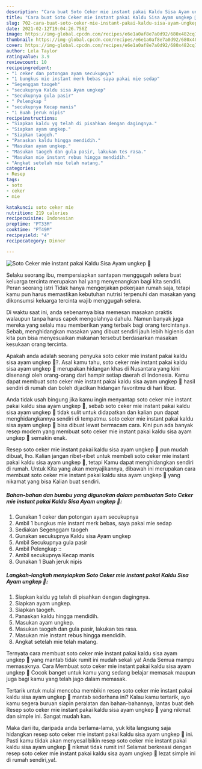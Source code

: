 ```yaml
---
description: "Cara buat Soto Ceker mie instant pakai Kaldu Sisa Ayam ungkep 🍲 Sederhana dan Mudah Dibuat"
title: "Cara buat Soto Ceker mie instant pakai Kaldu Sisa Ayam ungkep 🍲 Sederhana dan Mudah Dibuat"
slug: 702-cara-buat-soto-ceker-mie-instant-pakai-kaldu-sisa-ayam-ungkep-sederhana-dan-mudah-dibuat
date: 2021-02-12T19:04:26.756Z
image: https://img-global.cpcdn.com/recipes/e6e1a0af8e7a0d92/680x482cq70/soto-ceker-mie-instant-pakai-kaldu-sisa-ayam-ungkep-🍲-foto-resep-utama.jpg
thumbnail: https://img-global.cpcdn.com/recipes/e6e1a0af8e7a0d92/680x482cq70/soto-ceker-mie-instant-pakai-kaldu-sisa-ayam-ungkep-🍲-foto-resep-utama.jpg
cover: https://img-global.cpcdn.com/recipes/e6e1a0af8e7a0d92/680x482cq70/soto-ceker-mie-instant-pakai-kaldu-sisa-ayam-ungkep-🍲-foto-resep-utama.jpg
author: Lela Taylor
ratingvalue: 3.9
reviewcount: 10
recipeingredient:
- "1 ceker dan potongan ayam secukupnya"
- "1 bungkus mie instant merk bebas saya pakai mie sedap"
- "Segenggam taogeh"
- "secukupnya Kaldu sisa Ayam ungkep"
- "Secukupnya gula pasir"
- " Pelengkap "
- "secukupnya Kecap manis"
- "1 Buah jeruk nipis"
recipeinstructions:
- "Siapkan kaldu yg telah di pisahkan dengan dagingnya."
- "Siapkan ayam ungkep."
- "Siapkan taogeh."
- "Panaskan kaldu hingga mendidih."
- "Masukan ayam ungkep."
- "Masukan taogeh dan gula pasir, lakukan tes rasa."
- "Masukan mie instant rebus hingga mendidih."
- "Angkat setelah mie telah matang."
categories:
- Resep
tags:
- soto
- ceker
- mie

katakunci: soto ceker mie 
nutrition: 219 calories
recipecuisine: Indonesian
preptime: "PT33M"
cooktime: "PT49M"
recipeyield: "4"
recipecategory: Dinner

---
```



![Soto Ceker mie instant pakai Kaldu Sisa Ayam ungkep 🍲](https://img-global.cpcdn.com/recipes/e6e1a0af8e7a0d92/680x482cq70/soto-ceker-mie-instant-pakai-kaldu-sisa-ayam-ungkep-🍲-foto-resep-utama.jpg)

Selaku seorang ibu, mempersiapkan santapan menggugah selera buat keluarga tercinta merupakan hal yang menyenangkan bagi kita sendiri. Peran seorang istri Tidak hanya mengerjakan pekerjaan rumah saja, tetapi kamu pun harus memastikan kebutuhan nutrisi terpenuhi dan masakan yang dikonsumsi keluarga tercinta wajib menggugah selera.

Di waktu  saat ini, anda sebenarnya bisa memesan masakan praktis walaupun tanpa harus capek mengolahnya dahulu. Namun banyak juga mereka yang selalu mau memberikan yang terbaik bagi orang tercintanya. Sebab, menghidangkan masakan yang dibuat sendiri jauh lebih higienis dan kita pun bisa menyesuaikan makanan tersebut berdasarkan masakan kesukaan orang tercinta. 



Apakah anda adalah seorang penyuka soto ceker mie instant pakai kaldu sisa ayam ungkep 🍲?. Asal kamu tahu, soto ceker mie instant pakai kaldu sisa ayam ungkep 🍲 merupakan hidangan khas di Nusantara yang kini disenangi oleh orang-orang dari hampir setiap daerah di Indonesia. Kamu dapat membuat soto ceker mie instant pakai kaldu sisa ayam ungkep 🍲 hasil sendiri di rumah dan boleh dijadikan hidangan favoritmu di hari libur.

Anda tidak usah bingung jika kamu ingin menyantap soto ceker mie instant pakai kaldu sisa ayam ungkep 🍲, sebab soto ceker mie instant pakai kaldu sisa ayam ungkep 🍲 tidak sulit untuk didapatkan dan kalian pun dapat menghidangkannya sendiri di tempatmu. soto ceker mie instant pakai kaldu sisa ayam ungkep 🍲 bisa dibuat lewat bermacam cara. Kini pun ada banyak resep modern yang membuat soto ceker mie instant pakai kaldu sisa ayam ungkep 🍲 semakin enak.

Resep soto ceker mie instant pakai kaldu sisa ayam ungkep 🍲 pun mudah dibuat, lho. Kalian jangan ribet-ribet untuk membeli soto ceker mie instant pakai kaldu sisa ayam ungkep 🍲, tetapi Kamu dapat menghidangkan sendiri di rumah. Untuk Kita yang akan menyajikannya, dibawah ini merupakan cara membuat soto ceker mie instant pakai kaldu sisa ayam ungkep 🍲 yang nikamat yang bisa Kalian buat sendiri.

<!--inarticleads1-->

##### Bahan-bahan dan bumbu yang digunakan dalam pembuatan Soto Ceker mie instant pakai Kaldu Sisa Ayam ungkep 🍲:

1. Gunakan 1 ceker dan potongan ayam secukupnya
1. Ambil 1 bungkus mie instant merk bebas, saya pakai mie sedap
1. Sediakan Segenggam taogeh
1. Gunakan secukupnya Kaldu sisa Ayam ungkep
1. Ambil Secukupnya gula pasir
1. Ambil  Pelengkap ::
1. Ambil secukupnya Kecap manis
1. Gunakan 1 Buah jeruk nipis




<!--inarticleads2-->

##### Langkah-langkah menyiapkan Soto Ceker mie instant pakai Kaldu Sisa Ayam ungkep 🍲:

1. Siapkan kaldu yg telah di pisahkan dengan dagingnya.
1. Siapkan ayam ungkep.
1. Siapkan taogeh.
1. Panaskan kaldu hingga mendidih.
1. Masukan ayam ungkep.
1. Masukan taogeh dan gula pasir, lakukan tes rasa.
1. Masukan mie instant rebus hingga mendidih.
1. Angkat setelah mie telah matang.




Ternyata cara membuat soto ceker mie instant pakai kaldu sisa ayam ungkep 🍲 yang mantab tidak rumit ini mudah sekali ya! Anda Semua mampu memasaknya. Cara Membuat soto ceker mie instant pakai kaldu sisa ayam ungkep 🍲 Cocok banget untuk kamu yang sedang belajar memasak maupun juga bagi kamu yang telah jago dalam memasak.

Tertarik untuk mulai mencoba membikin resep soto ceker mie instant pakai kaldu sisa ayam ungkep 🍲 mantab sederhana ini? Kalau kamu tertarik, ayo kamu segera buruan siapin peralatan dan bahan-bahannya, lantas buat deh Resep soto ceker mie instant pakai kaldu sisa ayam ungkep 🍲 yang nikmat dan simple ini. Sangat mudah kan. 

Maka dari itu, daripada anda berlama-lama, yuk kita langsung saja hidangkan resep soto ceker mie instant pakai kaldu sisa ayam ungkep 🍲 ini. Pasti kamu tiidak akan menyesal bikin resep soto ceker mie instant pakai kaldu sisa ayam ungkep 🍲 nikmat tidak rumit ini! Selamat berkreasi dengan resep soto ceker mie instant pakai kaldu sisa ayam ungkep 🍲 lezat simple ini di rumah sendiri,ya!.

